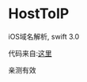 # HostToIP
iOS域名解析, swift 3.0

代码来自:[这里](https://stackoverflow.com/questions/25890533/how-can-i-get-a-real-ip-address-from-dns-query-in-swift)

亲测有效

